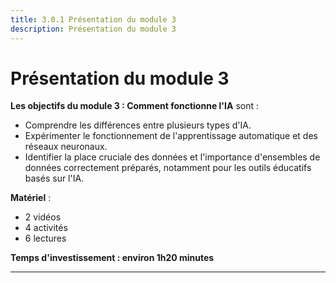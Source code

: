 ```yaml
---
title: 3.0.1 Présentation du module 3
description: Présentation du module 3
---
```


# Présentation du module 3

**Les objectifs du module 3 : Comment fonctionne l'IA** sont :

- Comprendre les différences entre plusieurs types d'IA.
- Expérimenter le fonctionnement de l'apprentissage automatique et des réseaux neuronaux.
- Identifier la place cruciale des données et l'importance d'ensembles de données correctement préparés, notamment pour les outils éducatifs basés sur l'IA.

**Matériel** :

- 2 vidéos
- 4 activités
- 6 lectures

**Temps d'investissement : environ 1h20 minutes**

---
